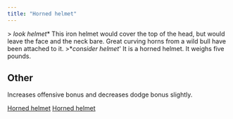 ```yaml
---
title: "Horned helmet"
---
```


\> *look helmet**
This iron helmet would cover the top of the head, but would leave the
face
and the neck bare. Great curving horns from a wild bull have been
attached
to it.
\>**consider helmet*'
It is a horned helmet.
It weighs five pounds.

## Other

Increases offensive bonus and decreases dodge bonus slightly.

[Horned helmet](Category:_Metal_equipment "wikilink") [Horned
helmet](Category:_Head_items "wikilink")